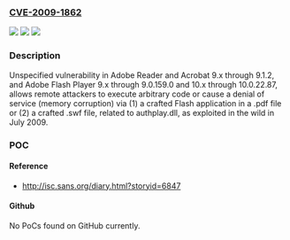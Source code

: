 ### [CVE-2009-1862](https://cve.mitre.org/cgi-bin/cvename.cgi?name=CVE-2009-1862)
![](https://img.shields.io/static/v1?label=Product&message=n%2Fa&color=blue)
![](https://img.shields.io/static/v1?label=Version&message=n%2Fa&color=blue)
![](https://img.shields.io/static/v1?label=Vulnerability&message=n%2Fa&color=brighgreen)

### Description

Unspecified vulnerability in Adobe Reader and Acrobat 9.x through 9.1.2, and Adobe Flash Player 9.x through 9.0.159.0 and 10.x through 10.0.22.87, allows remote attackers to execute arbitrary code or cause a denial of service (memory corruption) via (1) a crafted Flash application in a .pdf file or (2) a crafted .swf file, related to authplay.dll, as exploited in the wild in July 2009.

### POC

#### Reference
- http://isc.sans.org/diary.html?storyid=6847

#### Github
No PoCs found on GitHub currently.

